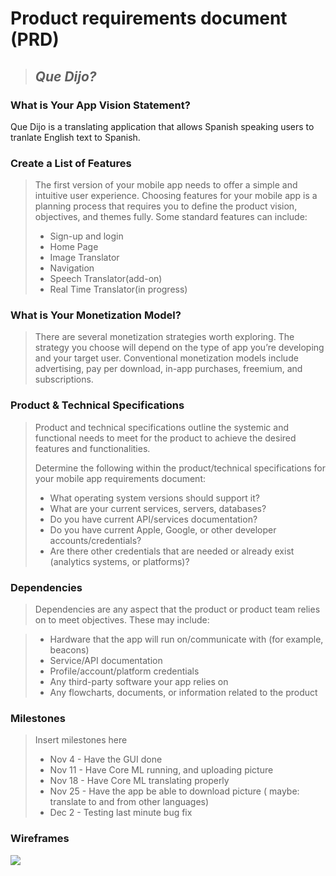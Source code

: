 # Product requirements document (PRD)

> ## *Que Dijo?*



### What is Your App Vision Statement?

Que Dijo is a translating application that allows Spanish speaking users to tranlate English text to Spanish.



### Create a List of Features
> The first version of your mobile app needs to offer a simple and intuitive user experience. Choosing features for your mobile app is a planning process that requires you to define the product vision, objectives, and themes fully. Some standard features can include:
> * Sign-up and login
> * Home Page
> * Image Translator
> * Navigation
> * Speech Translator(add-on)
> * Real Time Translator(in progress)
>

### What is Your Monetization Model?
> There are several monetization strategies worth exploring. The strategy you choose will depend on the type of app you’re developing and your target user. Conventional monetization models include advertising, pay per download, in-app purchases, freemium, and subscriptions.
> 

### Product & Technical Specifications
> Product and technical specifications outline the systemic and functional needs to meet for the product to achieve the desired features and functionalities.
> 
> 
> Determine the following within the product/technical specifications for your mobile app requirements document:
> * What operating system versions should support it?
> * What are your current services, servers, databases?
> * Do you have current API/services documentation?
> * Do you have current Apple, Google, or other developer accounts/credentials?
> * Are there other credentials that are needed or already exist (analytics systems, or platforms)?

### Dependencies
> Dependencies are any aspect that the product or product team relies on to meet objectives.
> These may include:
> 

> * Hardware that the app will run on/communicate with (for example, beacons)
> * Service/API documentation
> * Profile/account/platform credentials
> * Any third-party software your app relies on
> * Any flowcharts, documents, or information related to the product


### Milestones
> Insert milestones here
> 
> * Nov 4 - Have the GUI done
> * Nov 11 - Have Core ML running, and uploading picture
> * Nov 18 - Have Core ML translating properly
> * Nov 25 - Have the app be able to download picture ( maybe: translate to and from other languages)
> * Dec 2 - Testing last minute bug fix

### Wireframes 
<img src="https://github.com/KrisKasprzak/ILI9341_t3_controls">
